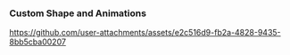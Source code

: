 ### Custom Shape and Animations



https://github.com/user-attachments/assets/e2c516d9-fb2a-4828-9435-8bb5cba00207

